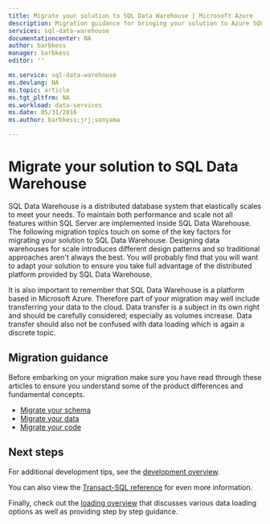 ```yaml
---
title: Migrate your solution to SQL Data Warehouse | Microsoft Azure
description: Migration guidance for bringing your solution to Azure SQL Data Warehouse platform.
services: sql-data-warehouse
documentationcenter: NA
author: barbkess
manager: barbkess
editor: ''

ms.service: sql-data-warehouse
ms.devlang: NA
ms.topic: article
ms.tgt_pltfrm: NA
ms.workload: data-services
ms.date: 05/31/2016
ms.author: barbkess;jrj;sonyama

---
```

# Migrate your solution to SQL Data Warehouse
SQL Data Warehouse is a distributed database system that elastically scales to meet your needs. To maintain both performance and scale not all features within SQL Server are implemented inside SQL Data Warehouse. The following migration topics touch on some of the key factors for migrating your solution to SQL Data Warehouse. Designing data warehouses for scale introduces different design patterns and so traditional approaches aren't always the best. You will probably find that you will want to adapt your solution to ensure you take full advantage of the distributed platform provided by SQL Data Warehouse.

It is also important to remember that SQL Data Warehouse is a platform based in Microsoft Azure. Therefore part of your migration may well include transferring your data to the cloud. Data transfer is a subject in its own right and should be carefully considered; especially as volumes increase. Data transfer should also not be confused with data loading which is again a discrete topic.

## Migration guidance
Before embarking on your migration make sure you have read through these articles to ensure you understand some of the product differences and fundamental concepts.

* [Migrate your schema](sql-data-warehouse-migrate-schema.md)
* [Migrate your data](sql-data-warehouse-migrate-data.md)
* [Migrate your code](sql-data-warehouse-migrate-code.md)

## Next steps
For additional development tips, see the [development overview](sql-data-warehouse-overview-develop.md).

You can also view the [Transact-SQL reference](sql-data-warehouse-overview-reference.md) for even more information.

Finally, check out the [loading overview](sql-data-warehouse-overview-load.md) that discusses various data loading options as well as providing step by step guidance.

<!--Image references-->

<!--Article references-->
[Migrate your schema]: sql-data-warehouse-migrate-schema.md
[Migrate your data]: sql-data-warehouse-migrate-data.md
[Migrate your code]: sql-data-warehouse-migrate-code.md

[development overview]: sql-data-warehouse-overview-develop.md
[loading overview]: sql-data-warehouse-overview-load.md
[Transact-SQL reference]: sql-data-warehouse-overview-reference.md

<!--MSDN references-->


<!--Other Web references-->
